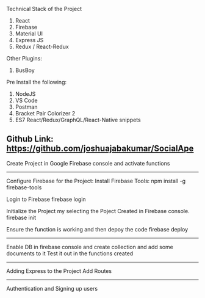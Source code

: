 Technical Stack of the Project

1. React
2. Firebase
3. Material UI
4. Express JS
5. Redux / React-Redux

Other Plugins:
1. BusBoy

Pre Install the following:

1. NodeJS
2. VS Code
3. Postman
4. Bracket Pair Colorizer 2
5. ES7 React/Redux/GraphQL/React-Native snippets

Github Link: https://github.com/joshuajabakumar/SocialApe
----
Create Project in Google Firebase console and activate functions

----
Configure Firebase for the Project:
Install Firebase Tools:
npm install -g firebase-tools

Login to Firebase
firebase login

Initialize the Project my selecting the Poject Created in Firebase console.
firebase init

Ensure the function is working and then depoy the code
firebase deploy

----
Enable DB in firebase console and create collection and add some documents to it
Test it out in the functions created

----
Adding Express to the Project
Add Routes

-----
Authentication and Signing up users
